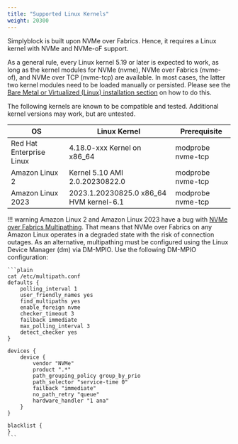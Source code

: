 ```yaml
---
title: "Supported Linux Kernels"
weight: 20300
---
```


Simplyblock is built upon NVMe over Fabrics. Hence, it requires a Linux kernel with NVMe and NVMe-oF support.

As a general rule, every Linux kernel 5.19 or later is expected to work, as long as the kernel modules for NVMe (nvme),
NVMe over Fabrics (nvme-of), and NVMe over TCP (nvme-tcp) are available. In most cases, the latter two kernel
modules need to be loaded manually or persisted. Please see
the [Bare Metal or Virtualized (Linux) installation section](../deployments/baremetal/index.md) on how to do this.

The following kernels are known to be compatible and tested. Additional kernel versions may work, but are untested.

| OS                       | Linux Kernel                            | Prerequisite      |
|--------------------------|-----------------------------------------|-------------------|
| Red Hat Enterprise Linux | 4.18.0-xxx Kernel on x86_64             | modprobe nvme-tcp |
| Amazon Linux 2           | Kernel 5.10 AMI 2.0.20230822.0          | modprobe nvme-tcp |
| Amazon Linux 2023        | 2023.1.20230825.0 x86_64 HVM kernel-6.1 | modprobe nvme-tcp |

!!! warning
    Amazon Linux 2 and Amazon Linux 2023 have a bug with
    [NVMe over Fabrics Multipathing](../important-notes/terminology.md#multipathing). That means that NVMe over Fabrics on any Amazon Linux operates in a degraded
    state with the risk of connection outages. As an alternative, multipathing must be configured using the Linux Device
    Manager (dm) via DM-MPIO. Use the following DM-MPIO configuration:

    ```plain
    cat /etc/multipath.conf 
    defaults {
        polling_interval 1
        user_friendly_names yes
        find_multipaths yes
        enable_foreign nvme
        checker_timeout 3
        failback immediate
        max_polling_interval 3
        detect_checker yes
    }

    devices {
        device {
            vendor "NVMe"
            product ".*"
            path_grouping_policy group_by_prio
            path_selector "service-time 0"
            failback "immediate"
            no_path_retry "queue"
            hardware_handler "1 ana"
        }
    }
    
    blacklist {
    }
    ```
